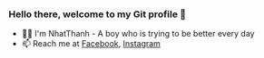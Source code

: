 ### Hello there, welcome to my Git profile 👋
- 👩‍💻 I'm NhatThanh - A boy who is trying to be better every day
- 📫 Reach me at [Facebook](https://www.facebook.com/thanh.phamnhat.779), [Instagram](https://www.instagram.com/nhatthanh.04/)

